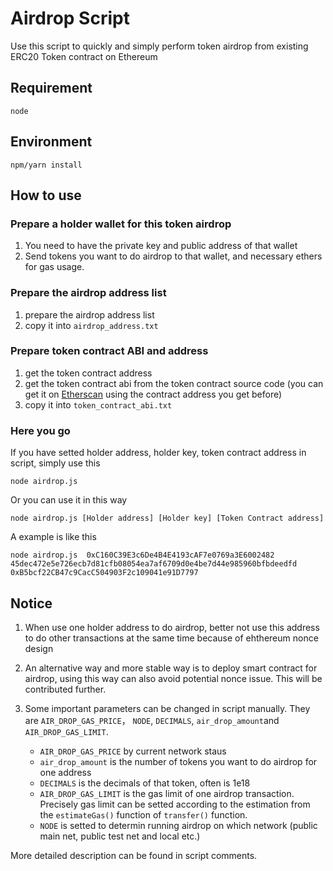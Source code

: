 # Airdrop Script 
Use this script to quickly and simply perform token airdrop from existing ERC20 Token contract on Ethereum
## Requirement
`node`

## Environment

`npm/yarn install`
## How to use

### Prepare a holder wallet for this token airdrop
1. You need to have the private key and public address of that wallet
2. Send tokens you want to do airdrop to that wallet, and necessary ethers for gas usage.

### Prepare the airdrop address list
1. prepare the airdrop address list
2. copy it into `airdrop_address.txt`

### Prepare token contract ABI and address
1. get the token contract address
2. get the token contract abi from the token contract source code (you can get it on [Etherscan](https://etherscan.io) using the contract address you get before)
3. copy it into `token_contract_abi.txt`

### Here you go
If you have setted holder address, holder key, token contract address in script, simply use this
```shell
node airdrop.js
```

Or you can use it in this way
```shell
node airdrop.js [Holder address] [Holder key] [Token Contract address]
```
A example is like this
```shell
node airdrop.js  0xC160C39E3c6De4B4E4193cAF7e0769a3E6002482 45dec472e5e726ecb7d81cfb08054ea7af6709d0e4be7d44e985960bfbdeedfd 0xB5bcf22CB47c9CacC504903F2c109041e91D7797
```
## Notice
1. When use one holder address to do airdrop, better not use this address to do other transactions at the same time because of ehthereum nonce design
2. An alternative way and more stable way is to deploy smart contract for airdrop, using this way can also avoid potential nonce issue. This will be contributed further. 
3. Some important parameters can be changed in script manually. They are `AIR_DROP_GAS_PRICE`， `NODE`, `DECIMALS`,  `air_drop_amount`and `AIR_DROP_GAS_LIMIT`.

	* `AIR_DROP_GAS_PRICE` by current network staus
	* `air_drop_amount` is the number of tokens you want to do airdrop for one address
	* `DECIMALS` is the decimals of that token, often is 1e18 
	* `AIR_DROP_GAS_LIMIT` is the gas limit of one airdrop transaction. Precisely gas limit can be setted according to the estimation from the `estimateGas()` function of `transfer()` function.
	* `NODE` is setted to determin running airdrop on which network	(public main net, public test net and local etc.)

More detailed description can be found in script comments.
